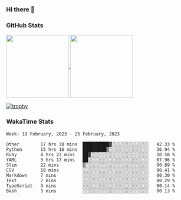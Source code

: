 ### Hi there 👋

### GitHub Stats

<a href="https://github.com/anuraghazra/github-readme-stats">
  <img align="center" height="170px" src="https://github-readme-stats.vercel.app/api/top-langs/?username=tksfjt1024&layout=compact&count_private=true&show_icons=true&show_icons=true&theme=graywhite" />
</a>
<a href="https://github.com/anuraghazra/github-readme-stats">
  <img align="center" height="170px" src="https://github-readme-stats.vercel.app/api?username=tksfjt1024&count_private=true&show_icons=true&show_icons=true&theme=graywhite" />
</a>

[![trophy](https://github-profile-trophy.vercel.app/?username=tksfjt1024)](https://github.com/ryo-ma/github-profile-trophy)

### WakaTime Stats

<!--START_SECTION:waka-->
```text
Week: 19 February, 2023 - 25 February, 2023

Other        17 hrs 30 mins  ██████████▓░░░░░░░░░░░░░░   42.33 % 
Python       15 hrs 16 mins  █████████▒░░░░░░░░░░░░░░░   36.94 % 
Ruby         4 hrs 22 mins   ██▓░░░░░░░░░░░░░░░░░░░░░░   10.58 % 
YAML         3 hrs 17 mins   ██░░░░░░░░░░░░░░░░░░░░░░░   07.96 % 
Slim         22 mins         ▒░░░░░░░░░░░░░░░░░░░░░░░░   00.89 % 
CSV          10 mins         ░░░░░░░░░░░░░░░░░░░░░░░░░   00.41 % 
Markdown     7 mins          ░░░░░░░░░░░░░░░░░░░░░░░░░   00.30 % 
Text         7 mins          ░░░░░░░░░░░░░░░░░░░░░░░░░   00.29 % 
TypeScript   3 mins          ░░░░░░░░░░░░░░░░░░░░░░░░░   00.14 % 
Bash         3 mins          ░░░░░░░░░░░░░░░░░░░░░░░░░   00.13 % 
```
<!--END_SECTION:waka-->
